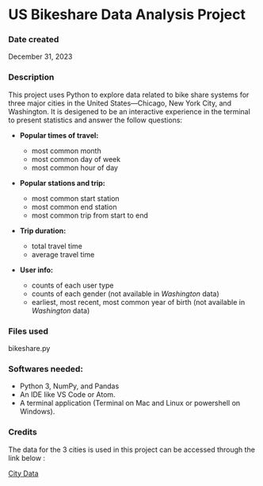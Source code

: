 # US Bikeshare Data Analysis Project


### Date created
December 31, 2023


### Description
This project uses Python to explore data related to bike share systems for three major cities in the United States—Chicago, New York City, and Washington. It is desigened to be an interactive experience in the terminal to present statistics and answer the follow questions:

* **Popular times of travel:**
  - most common month
  - most common day of week
  - most common hour of day

* **Popular stations and trip:**
  - most common start station
  - most common end station
  - most common trip from start to end 

* **Trip duration:**

  - total travel time
  - average travel time

* **User info:**

  - counts of each user type
  - counts of each gender (not available in _Washington_ data)
  - earliest, most recent, most common year of birth (not available in _Washington_ data)


### Files used
bikeshare.py

### Softwares needed:
- Python 3, NumPy, and Pandas 
- An IDE like VS Code or Atom.
- A terminal application (Terminal on Mac and Linux or powershell on Windows).

### Credits
The data for the 3 cities is used in this project can be accessed through the link below :

  [City Data](https://drive.google.com/file/d/1km4EggJaSvHos_7KKFuHoJxbh-StyM4G/view?usp=sharing)

